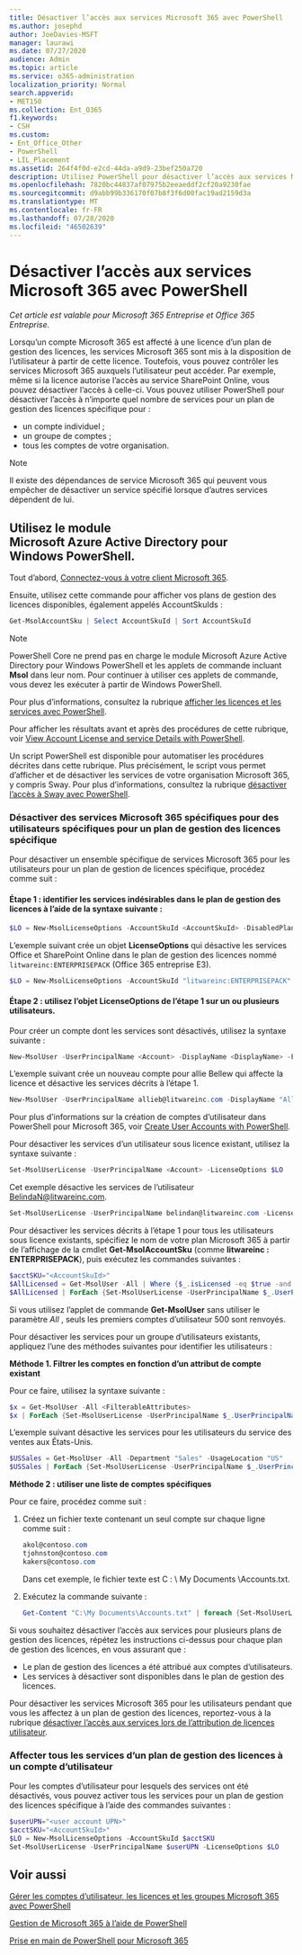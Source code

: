 ```yaml
---
title: Désactiver l’accès aux services Microsoft 365 avec PowerShell
ms.author: josephd
author: JoeDavies-MSFT
manager: laurawi
ms.date: 07/27/2020
audience: Admin
ms.topic: article
ms.service: o365-administration
localization_priority: Normal
search.appverid:
- MET150
ms.collection: Ent_O365
f1.keywords:
- CSH
ms.custom:
- Ent_Office_Other
- PowerShell
- LIL_Placement
ms.assetid: 264f4f0d-e2cd-44da-a9d9-23bef250a720
description: Utilisez PowerShell pour désactiver l’accès aux services Microsoft 365 pour les utilisateurs.
ms.openlocfilehash: 7820bc44837af07975b2eeaeddf2cf20a9230fae
ms.sourcegitcommit: d9abb99b336170f07b8f3f6d00fac19ad2159d3a
ms.translationtype: MT
ms.contentlocale: fr-FR
ms.lasthandoff: 07/28/2020
ms.locfileid: "46502639"
---
```

# <a name="disable-access-to-microsoft-365-services-with-powershell"></a>Désactiver l’accès aux services Microsoft 365 avec PowerShell

*Cet article est valable pour Microsoft 365 Entreprise et Office 365 Entreprise.*

Lorsqu’un compte Microsoft 365 est affecté à une licence d’un plan de gestion des licences, les services Microsoft 365 sont mis à la disposition de l’utilisateur à partir de cette licence. Toutefois, vous pouvez contrôler les services Microsoft 365 auxquels l’utilisateur peut accéder. Par exemple, même si la licence autorise l’accès au service SharePoint Online, vous pouvez désactiver l’accès à celle-ci. Vous pouvez utiliser PowerShell pour désactiver l’accès à n’importe quel nombre de services pour un plan de gestion des licences spécifique pour :

- un compte individuel ;
- un groupe de comptes ;
- tous les comptes de votre organisation.

>[!Note]
>Il existe des dépendances de service Microsoft 365 qui peuvent vous empêcher de désactiver un service spécifié lorsque d’autres services dépendent de lui.
>

## <a name="use-the-microsoft-azure-active-directory-module-for-windows-powershell"></a>Utilisez le module Microsoft Azure Active Directory pour Windows PowerShell.

Tout d’abord, [Connectez-vous à votre client Microsoft 365](connect-to-office-365-powershell.md#connect-with-the-microsoft-azure-active-directory-module-for-windows-powershell).

Ensuite, utilisez cette commande pour afficher vos plans de gestion des licences disponibles, également appelés AccountSkuIds :

```powershell
Get-MsolAccountSku | Select AccountSkuId | Sort AccountSkuId
```

>[!Note]
>PowerShell Core ne prend pas en charge le module Microsoft Azure Active Directory pour Windows PowerShell et les applets de commande incluant **Msol** dans leur nom. Pour continuer à utiliser ces applets de commande, vous devez les exécuter à partir de Windows PowerShell.
>

Pour plus d’informations, consultez la rubrique [afficher les licences et les services avec PowerShell](view-licenses-and-services-with-office-365-powershell.md).
    
Pour afficher les résultats avant et après des procédures de cette rubrique, voir [View Account License and service Details with PowerShell](view-account-license-and-service-details-with-office-365-powershell.md).
    
Un script PowerShell est disponible pour automatiser les procédures décrites dans cette rubrique. Plus précisément, le script vous permet d’afficher et de désactiver les services de votre organisation Microsoft 365, y compris Sway. Pour plus d’informations, consultez la rubrique [désactiver l’accès à Sway avec PowerShell](disable-access-to-sway-with-office-365-powershell.md).
    
    
### <a name="disable-specific-microsoft-365-services-for-specific-users-for-a-specific-licensing-plan"></a>Désactiver des services Microsoft 365 spécifiques pour des utilisateurs spécifiques pour un plan de gestion des licences spécifique
  
Pour désactiver un ensemble spécifique de services Microsoft 365 pour les utilisateurs pour un plan de gestion de licences spécifique, procédez comme suit :
  
#### <a name="step-1-identify-the-undesirable-services-in-the-licensing-plan-by-using-the-following-syntax"></a>Étape 1 : identifier les services indésirables dans le plan de gestion des licences à l’aide de la syntaxe suivante :
    
```powershell
$LO = New-MsolLicenseOptions -AccountSkuId <AccountSkuId> -DisabledPlans "<UndesirableService1>", "<UndesirableService2>"...
```

L’exemple suivant crée un objet **LicenseOptions** qui désactive les services Office et SharePoint Online dans le plan de gestion des licences nommé `litwareinc:ENTERPRISEPACK` (Office 365 entreprise E3).
    
```powershell
$LO = New-MsolLicenseOptions -AccountSkuId "litwareinc:ENTERPRISEPACK" -DisabledPlans "SHAREPOINTWAC", "SHAREPOINTENTERPRISE"
```

#### <a name="step-2-use-the-licenseoptions-object-from-step-1-on-one-or-more-users"></a>Étape 2 : utilisez l’objet **LicenseOptions** de l’étape 1 sur un ou plusieurs utilisateurs.
    
Pour créer un compte dont les services sont désactivés, utilisez la syntaxe suivante :
    
```powershell
New-MsolUser -UserPrincipalName <Account> -DisplayName <DisplayName> -FirstName <FirstName> -LastName <LastName> -LicenseAssignment <AccountSkuId> -LicenseOptions $LO -UsageLocation <CountryCode>
```

L’exemple suivant crée un nouveau compte pour allie Bellew qui affecte la licence et désactive les services décrits à l’étape 1.
    
```powershell
New-MsolUser -UserPrincipalName allieb@litwareinc.com -DisplayName "Allie Bellew" -FirstName Allie -LastName Bellew -LicenseAssignment litwareinc:ENTERPRISEPACK -LicenseOptions $LO -UsageLocation US
```

Pour plus d’informations sur la création de comptes d’utilisateur dans PowerShell pour Microsoft 365, voir [Create User Accounts with PowerShell](create-user-accounts-with-office-365-powershell.md).
    
Pour désactiver les services d’un utilisateur sous licence existant, utilisez la syntaxe suivante :
    
```powershell
Set-MsolUserLicense -UserPrincipalName <Account> -LicenseOptions $LO
```

Cet exemple désactive les services de l’utilisateur BelindaN@litwareinc.com.
    
```powershell
Set-MsolUserLicense -UserPrincipalName belindan@litwareinc.com -LicenseOptions $LO
```

Pour désactiver les services décrits à l’étape 1 pour tous les utilisateurs sous licence existants, spécifiez le nom de votre plan Microsoft 365 à partir de l’affichage de la cmdlet **Get-MsolAccountSku** (comme **litwareinc : ENTERPRISEPACK**), puis exécutez les commandes suivantes :
    
```powershell
$acctSKU="<AccountSkuId>"
$AllLicensed = Get-MsolUser -All | Where {$_.isLicensed -eq $true -and $_.licenses.AccountSku.SkuPartNumber -contains ($acctSKU).Substring($acctSKU.IndexOf(":")+1, $acctSKU.Length-$acctSKU.IndexOf(":")-1)}
$AllLicensed | ForEach {Set-MsolUserLicense -UserPrincipalName $_.UserPrincipalName -LicenseOptions $LO}
```

 Si vous utilisez l’applet de commande **Get-MsolUser** sans utiliser le paramètre _All_ , seuls les premiers comptes d’utilisateur 500 sont renvoyés.

Pour désactiver les services pour un groupe d’utilisateurs existants, appliquez l’une des méthodes suivantes pour identifier les utilisateurs :
    
**Méthode 1. Filtrer les comptes en fonction d’un attribut de compte existant** 

Pour ce faire, utilisez la syntaxe suivante :
    
```powershell
$x = Get-MsolUser -All <FilterableAttributes>
$x | ForEach {Set-MsolUserLicense -UserPrincipalName $_.UserPrincipalName -LicenseOptions $LO}
```

L’exemple suivant désactive les services pour les utilisateurs du service des ventes aux États-Unis.
    
```powershell
$USSales = Get-MsolUser -All -Department "Sales" -UsageLocation "US"
$USSales | ForEach {Set-MsolUserLicense -UserPrincipalName $_.UserPrincipalName -LicenseOptions $LO}
```

**Méthode 2 : utiliser une liste de comptes spécifiques** 

Pour ce faire, procédez comme suit :
    
1. Créez un fichier texte contenant un seul compte sur chaque ligne comme suit :
    
   ```powershell
   akol@contoso.com
   tjohnston@contoso.com
   kakers@contoso.com
   ```

   Dans cet exemple, le fichier texte est C : \\ My Documents \\Accounts.txt.
    
2. Exécutez la commande suivante :
    
   ```powershell
   Get-Content "C:\My Documents\Accounts.txt" | foreach {Set-MsolUserLicense -UserPrincipalName $_ -LicenseOptions $LO}
   ```

Si vous souhaitez désactiver l’accès aux services pour plusieurs plans de gestion des licences, répétez les instructions ci-dessus pour chaque plan de gestion des licences, en vous assurant que :

- Le plan de gestion des licences a été attribué aux comptes d’utilisateurs.
- Les services à désactiver sont disponibles dans le plan de gestion des licences.

Pour désactiver les services Microsoft 365 pour les utilisateurs pendant que vous les affectez à un plan de gestion des licences, reportez-vous à la rubrique [désactiver l’accès aux services lors de l’attribution de licences utilisateur](disable-access-to-services-while-assigning-user-licenses.md).

### <a name="assign-all-services-in-a-licensing-plan-to-a-user-account"></a>Affecter tous les services d’un plan de gestion des licences à un compte d’utilisateur

Pour les comptes d’utilisateur pour lesquels des services ont été désactivés, vous pouvez activer tous les services pour un plan de gestion des licences spécifique à l’aide des commandes suivantes :

```powershell
$userUPN="<user account UPN>"
$acctSKU="<AccountSkuId>"
$LO = New-MsolLicenseOptions -AccountSkuId $acctSKU
Set-MsolUserLicense -UserPrincipalName $userUPN -LicenseOptions $LO
```

## <a name="see-also"></a>Voir aussi

[Gérer les comptes d’utilisateur, les licences et les groupes Microsoft 365 avec PowerShell](manage-user-accounts-and-licenses-with-office-365-powershell.md)
  
[Gestion de Microsoft 365 à l’aide de PowerShell](manage-office-365-with-office-365-powershell.md)
  
[Prise en main de PowerShell pour Microsoft 365](getting-started-with-office-365-powershell.md)

